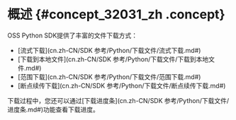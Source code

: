 # 概述 {#concept_32031_zh .concept}

OSS Python SDK提供了丰富的文件下载方式：

-   [流式下载](cn.zh-CN/SDK 参考/Python/下载文件/流式下载.md#) 
-   [下载到本地文件](cn.zh-CN/SDK 参考/Python/下载文件/下载到本地文件.md#)
-   [范围下载](cn.zh-CN/SDK 参考/Python/下载文件/范围下载.md#) 
-   [断点续传下载](cn.zh-CN/SDK 参考/Python/下载文件/断点续传下载.md#) 

下载过程中，您还可以通过[下载进度条](cn.zh-CN/SDK 参考/Python/下载文件/进度条.md#)功能查看下载进度。


